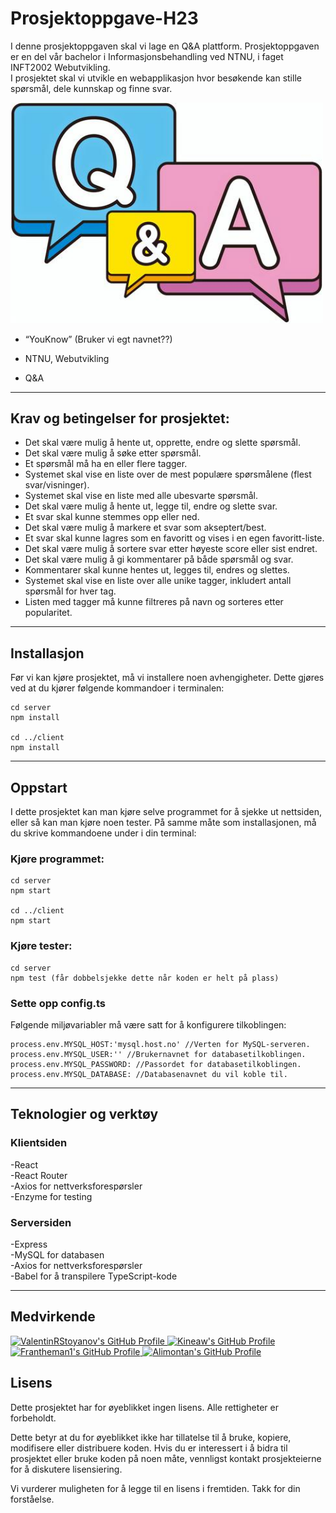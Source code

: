 # Prosjektoppgave-H23

I denne prosjektoppgaven skal vi lage en Q&A plattform. Prosjektoppgaven er en del vår bachelor i Informasjonsbehandling ved NTNU, i faget INFT2002 Webutvikling.  
I prosjektet skal vi utvikle en webapplikasjon hvor besøkende kan stille spørsmål, dele kunnskap og finne svar.

<p>
<img src="client/public/images/github2.jpeg" alt="QnA" width=500px />
</p>

- “YouKnow” (Bruker vi egt navnet??)  

- NTNU, Webutvikling  

- Q&A  

---


## Krav og betingelser for prosjektet: 

- Det skal være mulig å hente ut, opprette, endre og slette spørsmål.
- Det skal være mulig å søke etter spørsmål.
- Et spørsmål må ha en eller flere tagger.
- Systemet skal vise en liste over de mest populære spørsmålene (flest svar/visninger).
- Systemet skal vise en liste med alle ubesvarte spørsmål.
- Det skal være mulig å hente ut, legge til, endre og slette svar.
- Et svar skal kunne stemmes opp eller ned.
- Det skal være mulig å markere et svar som akseptert/best.
- Et svar skal kunne lagres som en favoritt og vises i en egen favoritt-liste.
- Det skal være mulig å sortere svar etter høyeste score eller sist endret.
- Det skal være mulig å gi kommentarer på både spørsmål og svar.
- Kommentarer skal kunne hentes ut, legges til, endres og slettes.
- Systemet skal vise en liste over alle unike tagger, inkludert antall spørsmål for hver tag.
- Listen med tagger må kunne filtreres på navn og sorteres etter popularitet.
--- 

## Installasjon
Før vi kan kjøre prosjektet, må vi installere noen avhengigheter. Dette gjøres ved at du kjører følgende kommandoer i terminalen:  
```
cd server  
npm install  

cd ../client  
npm install  
```
---

## Oppstart
I dette prosjektet kan man kjøre selve programmet for å sjekke ut nettsiden, eller så kan man kjøre noen tester. På samme måte som installasjonen, må du skrive kommandoene under i din terminal:  

### Kjøre programmet:  
```
cd server  
npm start  

cd ../client  
npm start  
```
### Kjøre tester:  
```
cd server  
npm test (får dobbelsjekke dette når koden er helt på plass)  
```
### Sette opp config.ts  

Følgende miljøvariabler må være satt for å konfigurere tilkoblingen:

```
process.env.MYSQL_HOST:'mysql.host.no' //Verten for MySQL-serveren.
process.env.MYSQL_USER:'' //Brukernavnet for databasetilkoblingen.
process.env.MYSQL_PASSWORD: //Passordet for databasetilkoblingen.
process.env.MYSQL_DATABASE: //Databasenavnet du vil koble til.
```
---
## Teknologier og verktøy  
### Klientsiden  
-React  
-React Router  
-Axios for nettverksforespørsler  
-Enzyme for testing  

### Serversiden  
-Express  
-MySQL for databasen  
-Axios for nettverksforespørsler  
-Babel for å transpilere TypeScript-kode  

---
## Medvirkende
<a href="https://github.com/ValentinRStoyanov">
  <img src="https://github.com/ValentinRStoyanov.png" alt="ValentinRStoyanov's GitHub Profile" height="200">
</a>

<a href="https://github.com/Kineaw">
  <img src="https://github.com/Kineaw.png" alt="Kineaw's GitHub Profile" height="200">
</a>

<a href="https://github.com/Frantheman1">
  <img src="https://github.com/Frantheman1.png" alt="Frantheman1's GitHub Profile" height="200">
</a>

<a href="https://github.com/Alimontan">
  <img src="https://github.com/Alimontan.png" alt="Alimontan's GitHub Profile" height="200">
</a>

## Lisens

Dette prosjektet har for øyeblikket ingen lisens. Alle rettigheter er forbeholdt.  

Dette betyr at du for øyeblikket ikke har tillatelse til å bruke, kopiere, modifisere eller distribuere koden.
Hvis du er interessert i å bidra til prosjektet eller bruke koden på noen måte, vennligst kontakt prosjekteierne for å diskutere lisensiering.  

Vi vurderer muligheten for å legge til en lisens i fremtiden. Takk for din forståelse.
